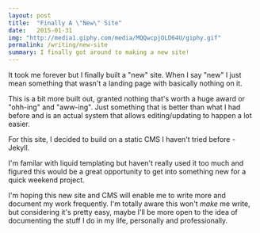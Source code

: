 ```yaml
---
layout: post
title:  "Finally A \"New\" Site"
date:   2015-01-31
img: "http://media1.giphy.com/media/MQQwcpjOLD64U/giphy.gif"
permalink: /writing/new-site
summary: I finally got around to making a new site!
---
```

It took me forever but I finally built a "new" site. When I say "new" I just mean something that wasn't a landing page with basically nothing on it. 

This is a bit more built out, granted nothing that's worth a huge award or "ohh-ing" and "aww-ing". Just something that is better than what I had before and is an actual system that allows editing/updating to happen a lot easier. 

For this site, I decided to build on a static CMS I haven't tried before - Jekyll. 

I'm familar with liquid templating but haven't really used it too much and figured this would be a great opportunity to get into something new for a quick weekend project. 

I'm hoping this new site and CMS will enable me to write more and document my work frequently. I'm totally aware this won't *make* me write, but considering it's pretty easy, maybe I'll be more open to the idea of documenting the stuff I do in my life, personally and professionally. 